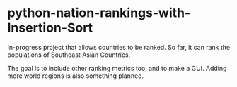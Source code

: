 # python-nation-rankings-with-Insertion-Sort
In-progress project that allows countries to be ranked. So far, it can rank the populations of Southeast Asian Countries.

The goal is to include other ranking metrics too, and to make a GUI. Adding more world regions is also something planned.
